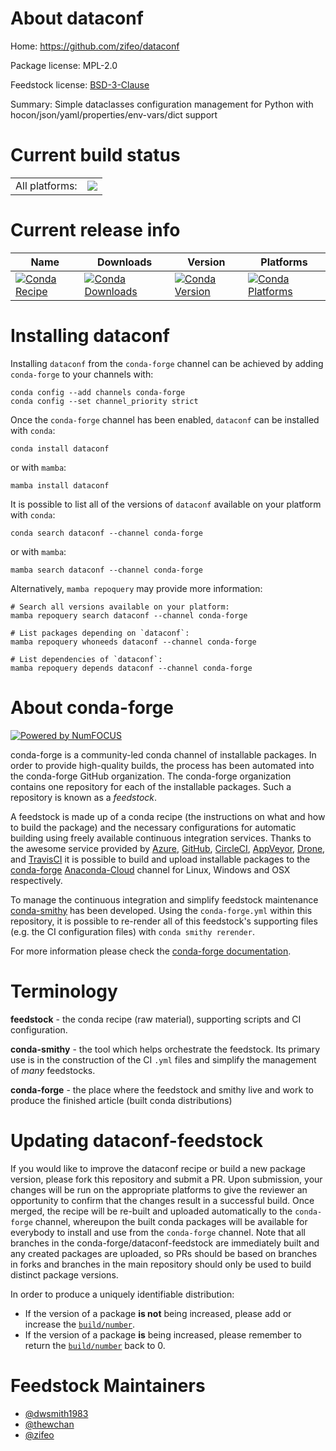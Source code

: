 About dataconf
==============

Home: https://github.com/zifeo/dataconf

Package license: MPL-2.0

Feedstock license: [BSD-3-Clause](https://github.com/conda-forge/dataconf-feedstock/blob/main/LICENSE.txt)

Summary: Simple dataclasses configuration management for Python with hocon/json/yaml/properties/env-vars/dict support

Current build status
====================


<table><tr><td>All platforms:</td>
    <td>
      <a href="https://dev.azure.com/conda-forge/feedstock-builds/_build/latest?definitionId=14485&branchName=main">
        <img src="https://dev.azure.com/conda-forge/feedstock-builds/_apis/build/status/dataconf-feedstock?branchName=main">
      </a>
    </td>
  </tr>
</table>

Current release info
====================

| Name | Downloads | Version | Platforms |
| --- | --- | --- | --- |
| [![Conda Recipe](https://img.shields.io/badge/recipe-dataconf-green.svg)](https://anaconda.org/conda-forge/dataconf) | [![Conda Downloads](https://img.shields.io/conda/dn/conda-forge/dataconf.svg)](https://anaconda.org/conda-forge/dataconf) | [![Conda Version](https://img.shields.io/conda/vn/conda-forge/dataconf.svg)](https://anaconda.org/conda-forge/dataconf) | [![Conda Platforms](https://img.shields.io/conda/pn/conda-forge/dataconf.svg)](https://anaconda.org/conda-forge/dataconf) |

Installing dataconf
===================

Installing `dataconf` from the `conda-forge` channel can be achieved by adding `conda-forge` to your channels with:

```
conda config --add channels conda-forge
conda config --set channel_priority strict
```

Once the `conda-forge` channel has been enabled, `dataconf` can be installed with `conda`:

```
conda install dataconf
```

or with `mamba`:

```
mamba install dataconf
```

It is possible to list all of the versions of `dataconf` available on your platform with `conda`:

```
conda search dataconf --channel conda-forge
```

or with `mamba`:

```
mamba search dataconf --channel conda-forge
```

Alternatively, `mamba repoquery` may provide more information:

```
# Search all versions available on your platform:
mamba repoquery search dataconf --channel conda-forge

# List packages depending on `dataconf`:
mamba repoquery whoneeds dataconf --channel conda-forge

# List dependencies of `dataconf`:
mamba repoquery depends dataconf --channel conda-forge
```


About conda-forge
=================

[![Powered by
NumFOCUS](https://img.shields.io/badge/powered%20by-NumFOCUS-orange.svg?style=flat&colorA=E1523D&colorB=007D8A)](https://numfocus.org)

conda-forge is a community-led conda channel of installable packages.
In order to provide high-quality builds, the process has been automated into the
conda-forge GitHub organization. The conda-forge organization contains one repository
for each of the installable packages. Such a repository is known as a *feedstock*.

A feedstock is made up of a conda recipe (the instructions on what and how to build
the package) and the necessary configurations for automatic building using freely
available continuous integration services. Thanks to the awesome service provided by
[Azure](https://azure.microsoft.com/en-us/services/devops/), [GitHub](https://github.com/),
[CircleCI](https://circleci.com/), [AppVeyor](https://www.appveyor.com/),
[Drone](https://cloud.drone.io/welcome), and [TravisCI](https://travis-ci.com/)
it is possible to build and upload installable packages to the
[conda-forge](https://anaconda.org/conda-forge) [Anaconda-Cloud](https://anaconda.org/)
channel for Linux, Windows and OSX respectively.

To manage the continuous integration and simplify feedstock maintenance
[conda-smithy](https://github.com/conda-forge/conda-smithy) has been developed.
Using the ``conda-forge.yml`` within this repository, it is possible to re-render all of
this feedstock's supporting files (e.g. the CI configuration files) with ``conda smithy rerender``.

For more information please check the [conda-forge documentation](https://conda-forge.org/docs/).

Terminology
===========

**feedstock** - the conda recipe (raw material), supporting scripts and CI configuration.

**conda-smithy** - the tool which helps orchestrate the feedstock.
                   Its primary use is in the construction of the CI ``.yml`` files
                   and simplify the management of *many* feedstocks.

**conda-forge** - the place where the feedstock and smithy live and work to
                  produce the finished article (built conda distributions)


Updating dataconf-feedstock
===========================

If you would like to improve the dataconf recipe or build a new
package version, please fork this repository and submit a PR. Upon submission,
your changes will be run on the appropriate platforms to give the reviewer an
opportunity to confirm that the changes result in a successful build. Once
merged, the recipe will be re-built and uploaded automatically to the
`conda-forge` channel, whereupon the built conda packages will be available for
everybody to install and use from the `conda-forge` channel.
Note that all branches in the conda-forge/dataconf-feedstock are
immediately built and any created packages are uploaded, so PRs should be based
on branches in forks and branches in the main repository should only be used to
build distinct package versions.

In order to produce a uniquely identifiable distribution:
 * If the version of a package **is not** being increased, please add or increase
   the [``build/number``](https://docs.conda.io/projects/conda-build/en/latest/resources/define-metadata.html#build-number-and-string).
 * If the version of a package **is** being increased, please remember to return
   the [``build/number``](https://docs.conda.io/projects/conda-build/en/latest/resources/define-metadata.html#build-number-and-string)
   back to 0.

Feedstock Maintainers
=====================

* [@dwsmith1983](https://github.com/dwsmith1983/)
* [@thewchan](https://github.com/thewchan/)
* [@zifeo](https://github.com/zifeo/)

